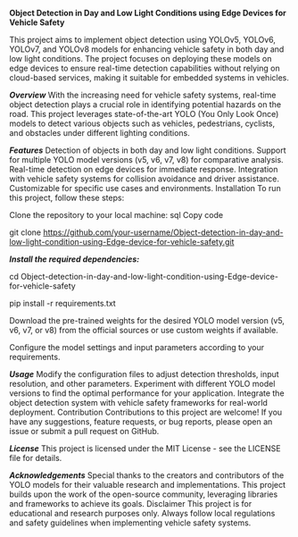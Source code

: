 **Object Detection in Day and Low Light Conditions using Edge Devices for Vehicle Safety**

This project aims to implement object detection using YOLOv5, YOLOv6, YOLOv7, and YOLOv8 models for enhancing vehicle safety in both day and low light conditions. The project focuses on deploying these models on edge devices to ensure real-time detection capabilities without relying on cloud-based services, making it suitable for embedded systems in vehicles.

***Overview***
With the increasing need for vehicle safety systems, real-time object detection plays a crucial role in identifying potential hazards on the road. This project leverages state-of-the-art YOLO (You Only Look Once) models to detect various objects such as vehicles, pedestrians, cyclists, and obstacles under different lighting conditions.

***Features***
Detection of objects in both day and low light conditions.
Support for multiple YOLO model versions (v5, v6, v7, v8) for comparative analysis.
Real-time detection on edge devices for immediate response.
Integration with vehicle safety systems for collision avoidance and driver assistance.
Customizable for specific use cases and environments.
Installation
To run this project, follow these steps:

Clone the repository to your local machine:
sql
Copy code

git clone https://github.com/your-username/Object-detection-in-day-and-low-light-condition-using-Edge-device-for-vehicle-safety.git

***Install the required dependencies:***

cd Object-detection-in-day-and-low-light-condition-using-Edge-device-for-vehicle-safety

pip install -r requirements.txt

Download the pre-trained weights for the desired YOLO model version (v5, v6, v7, or v8) from the official sources or use custom weights if available.

Configure the model settings and input parameters according to your requirements.

***Usage***
Modify the configuration files to adjust detection thresholds, input resolution, and other parameters.
Experiment with different YOLO model versions to find the optimal performance for your application.
Integrate the object detection system with vehicle safety frameworks for real-world deployment.
Contribution
Contributions to this project are welcome! If you have any suggestions, feature requests, or bug reports, please open an issue or submit a pull request on GitHub.

***License***
This project is licensed under the MIT License - see the LICENSE file for details.

***Acknowledgements***
Special thanks to the creators and contributors of the YOLO models for their valuable research and implementations.
This project builds upon the work of the open-source community, leveraging libraries and frameworks to achieve its goals.
Disclaimer
This project is for educational and research purposes only. Always follow local regulations and safety guidelines when implementing vehicle safety systems.






